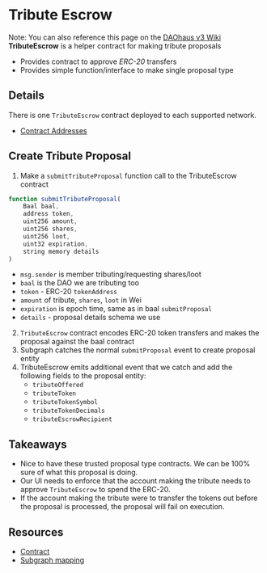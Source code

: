 # Tribute Escrow

Note: You can also reference this page on the [DAOhaus v3 Wiki](https://github.com/HausDAO/daohaus-monorepo/wiki/TributeEscrow)
**TributeEscrow** is a helper contract for making tribute proposals

- Provides contract to approve _ERC-20_ transfers
- Provides simple function/interface to make single proposal type

## Details

There is one `TributeEscrow` contract deployed to each supported network.

- [Contract Addresses](https://github.com/HausDAO/daohaus-monorepo/wiki/Contracts)

## Create Tribute Proposal

1. Make a `submitTributeProposal` function call to the TributeEscrow contract

```js
function submitTributeProposal(
    Baal baal,
    address token,
    uint256 amount,
    uint256 shares,
    uint256 loot,
    uint32 expiration,
    string memory details
)
```

- `msg.sender` is member tributing/requesting shares/loot
- `baal` is the DAO we are tributing too
- `token` - ERC-20 `tokenAddress`
- `amount` of tribute, `shares`, `loot` in Wei
- `expiration` is epoch time, same as in baal `submitProposal`
- `details` - proposal details schema we use

2. `TributeEscrow` contract encodes ERC-20 token transfers and makes the proposal against the baal contract
3. Subgraph catches the normal `submitProposal` event to create proposal entity
4. TributeEscrow emits additional event that we catch and add the following fields to the proposal entity:
   - `tributeOffered`
   - `tributeToken`
   - `tributeTokenSymbol`
   - `tributeTokenDecimals`
   - `tributeEscrowRecipient`

## Takeaways

- Nice to have these trusted proposal type contracts. We can be 100% sure of what this proposal is doing.
- Our UI needs to enforce that the account making the tribute needs to approve `TributeEscrow` to spend the ERC-20.
- If the account making the tribute were to transfer the tokens out before the proposal is processed, the proposal will fail on execution.

## Resources

- [Contract](https://github.com/HausDAO/Baal/blob/feat/baalZodiac/contracts/tools/TributeEscrow.sol)
- [Subgraph mapping](https://github.com/HausDAO/daohaus-v3-subgraph-sandbox/blob/master/src/tribute-escrow-mapping.ts)
